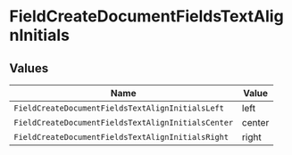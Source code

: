 # FieldCreateDocumentFieldsTextAlignInitials


## Values

| Name                                               | Value                                              |
| -------------------------------------------------- | -------------------------------------------------- |
| `FieldCreateDocumentFieldsTextAlignInitialsLeft`   | left                                               |
| `FieldCreateDocumentFieldsTextAlignInitialsCenter` | center                                             |
| `FieldCreateDocumentFieldsTextAlignInitialsRight`  | right                                              |
